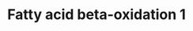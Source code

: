 ---
annotations:
- type: Pathway Ontology
  value: classic metabolic pathway
- type: Pathway Ontology
  value: fatty acid beta degradation pathway
authors:
- Nsalomonis
- MaintBot
- Evelo
- C.Redfern
- Christine Chichester
- Timverbruggen
- Eweitz
- DeSl
communities:
- Lipids
description: Molecular mechanisms regulating lipid storage and metabolism.
last-edited: 2021-05-27
organisms:
- Caenorhabditis elegans
redirect_from:
- /index.php/Pathway:WP126
- /instance/WP126
schema-jsonld:
- '@context': https://schema.org/
  '@id': https://wikipathways.github.io/pathways/WP126.html
  '@type': Dataset
  creator:
    '@type': Organization
    name: WikiPathways
  description: Molecular mechanisms regulating lipid storage and metabolism.
  keywords:
  - ACADL
  - cpt-1
  - cpt-2
  - Acetyl-CoA
  - F37C12.7
  - ech-6
  - E04F6.5
  - F54C8.1
  - Y65B4BL.5
  - Trans-Hexadecanoyl-CoA
  - T25G3.4
  - Fatty Acid
  - Glycerol
  - C36A4.9
  - tpi-1
  - Decanoyl-CoA
  - ACSL5
  - See TCA Cycle
  - See Beta Oxidation 2
  - LIPC
  - Dihydroxyacetone Phosphate
  - lipase
  - C05D11.7
  - See TCA Cycle MAPP
  - C46C11.1
  - Glyceraldehyde-3-Phosphate
  - 3-Oxopalmitoyl-CoA
  - (S)-3-Hydroxytetradecanoyl-CoA
  - ACSL6
  - Lauroyl-CoA
  - 3-Oxododexanoyl-CoA
  - Palmitoyl-CoA
  - acs-17
  - LPL
  - GK2
  - Myristoyl-CoA
  - CPT1B
  - Trans-Tetradex-2-enoyl-CoA
  - B0303.3
  - (S)-3-Hydroxyhexadecanoyl-CoA
  - T08B2.7
  - 2-trans-dodecenoyl-CoA
  - Dxotetradecanoyl-CoA
  - L-Glycerol-3-Phosphate
  - dif-1
  - B0395.3
  - Acyl-CoA
  - Glycolysis MAPP
  - Triacylglycerol
  - (S)-3-Hydroxydodexanonyl-CoA
  - cka-1
  - R11F4.1
  license: CC0
  name: Fatty acid beta-oxidation 1
seo: CreativeWork
title: Fatty acid beta-oxidation 1
wpid: WP126
---